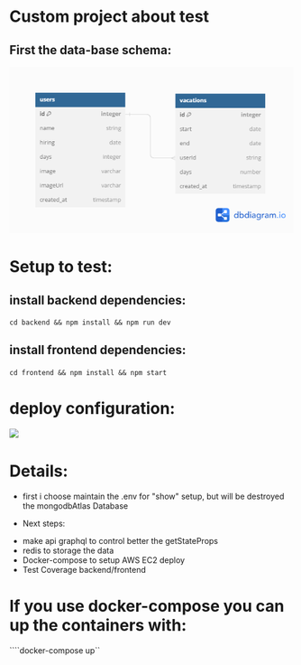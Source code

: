 # Custom project about test

## First the data-base schema:

<img src="./images/databaseDiagram.png">

# Setup to test:

## install backend dependencies:

```cd backend && npm install && npm run dev```

## install frontend dependencies:

```cd frontend && npm install && npm start```

# deploy configuration:

<img src="./images/working-minds.png">


# Details:

- first i choose maintain the .env for "show" setup, but will be destroyed the mongodbAtlas Database

- Next steps:

<ul>
  <li>make api graphql to control better the getStateProps</li>
  <li>redis to storage the data</li>
  <li>Docker-compose to setup AWS EC2 deploy</li>
  <li>Test Coverage backend/frontend </li>
</ul>

# If you use docker-compose you can up the containers with:

````docker-compose up``